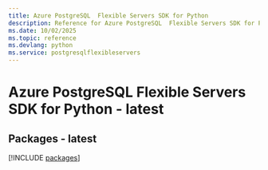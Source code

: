 ```yaml
---
title: Azure PostgreSQL  Flexible Servers SDK for Python
description: Reference for Azure PostgreSQL  Flexible Servers SDK for Python
ms.date: 10/02/2025
ms.topic: reference
ms.devlang: python
ms.service: postgresqlflexibleservers
---
```

# Azure PostgreSQL  Flexible Servers SDK for Python - latest
## Packages - latest
[!INCLUDE [packages](postgresql--flexible-servers-index.md)]